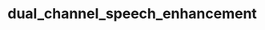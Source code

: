 # dual_channel_speech_enhancement
<audio src="/Users/feiyu/Desktop/demo_EarSpeech/test_audio.wav"></audio>
